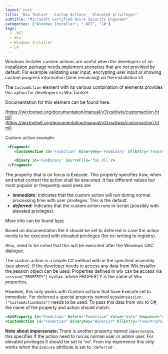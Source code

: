 ```yaml
---
layout: post
title: "Wix Toolset - Custom Actions - Elevated privileges"
subtitle: "Microsoft Certified Azure Security Engineer"
categories: ["Windows Installer", ".NET", "C#"]
tags:
  - .NET
  - Wix
  - Windows Installer
  - C#
---
```


Windows Installer custom actions are useful when the developers of an installation package needs implement scenarios that are not provided by default. For example validating user input, encrypting user input or showing custom progress information (time remaining) on the installation UI.

The `CustomAction` element with its various combination of elements provides this option for developers in Wix Toolset.

Documentation for this element can be found here.

[https://wixtoolset.org/documentation/manual/v3/xsd/wix/customaction.html](https://wixtoolset.org/documentation/manual/v3/xsd/wix/customaction.html)

Custom action example:

```xml
 <Fragment>
    <CustomAction Id='FooAction' BinaryKey='FooBinary' DllEntry='FooEntryPoint'     Execute='immediate' Return='check' impersonate='no'/>

    <Binary Id='FooBinary' SourceFile='foo.dll'/>
 </Fragment>
```

The property that is on focus is Execute. This property specifies how, when and what context the action shall be executed. It has different values but most popular or frequently used ones are

- ***immediate:*** Indicates that the custom action will run during normal processing time with user privileges. This is the default.
- ***deferred:*** Indicates that the custom action runs in-script (possibly with elevated privileges).

More info can be found [here](https://wixtoolset.org/documentation/manual/v3/xsd/wix/customaction.html)

Based on documentation the it should be set to deferred in case the action needs to be executed with elevated privileges (for ex: writing to registry).

Also, need to be noted that this will be executed after the Windows UAC dialogue.

The custom action is a simple C# method with in the specified assembly (see above). If the developer needs to access any data from Wix installer the session object can be used. Properties defined in wix can be access via `session["PROPERTY"]` syntax. where PROPERTY is the name of Wix properties.

However, this only works with Custom actions that have Execute set to immediate. For deferred a special property named session`session.["CustomActionData"]` needs to be used. To pass this data from wix to C#, the name of the property and action should match:

```xml
<SetProperty Id="FooAction" Before="FooAction" Value="data" Sequence="execute"/>
<CustomAction Id="FooAction" BinaryKey="BinaryId" DllEntry="FooEntryPoint" Execute="deferred"/>
```

**Note about impersonate:** There is another property named `impersonate`, this specifies if the action need to run as normal user or admin user. For elevated privileges it should be set to 'no'. From my experience this only works when the `Execute` attribute is set to `'deferred'`.
